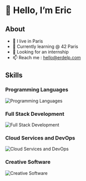# 👋 Hello, I’m Eric

## About

- 📍 I live in Paris
- 🌱 Currently learning @ 42 Paris
- 💼 Looking for an internship
- 📫 Reach me : hello@erdelp.com

## Skills 

### Programming Languages
![Programming Languages](https://skillicons.dev/icons?i=c,cpp,js,ts,cs)

### Full Stack Development
![Full Stack Development](https://skillicons.dev/icons?i=html,css,nodejs,react)


### Cloud Services and DevOps
![Cloud Services and DevOps](https://skillicons.dev/icons?i=docker,git,bash,github)

### Creative Software
![Creative Software](https://skillicons.dev/icons?i=blender,premiere,photoshop)

